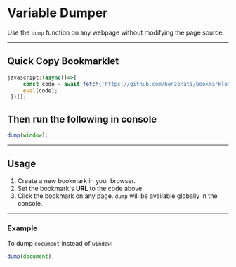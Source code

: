 # Variable Dumper

Use the `dump` function on any webpage without modifying the page source.

---

## Quick Copy Bookmarklet
```javascript
javascript:(async()=>{
     const code = await fetch('https://github.com/benzonati/bookmarklets/raw/refs/heads/main/Utility/VariableDumper/main.js').then(r=>r.text());
     eval(code);
 })();
```
## Then run the following in console
```javascript
dump(window);
```


---

## Usage
1. Create a new bookmark in your browser.
2. Set the bookmark's **URL** to the code above.
3. Click the bookmark on any page. `dump` will be available globally in the console.

---

### Example
To dump `document` instead of `window`:
```javascript
dump(document);
````
